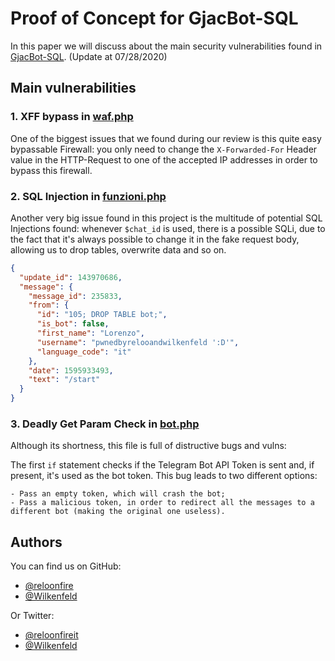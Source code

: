 # Proof of Concept for GjacBot-SQL

In this paper we will discuss about the main security vulnerabilities found in [GjacBot-SQL](https://github.com/GiacomoDevIT/GjacBot-SQL/).
(Update at 07/28/2020)

## Main vulnerabilities

### 1. XFF bypass in [waf.php](https://github.com/GiacomoDevIT/GjacBot-SQL/blob/master/waf.php)

One of the biggest issues that we found during our review is this quite easy bypassable Firewall:
you only need to change the ```X-Forwarded-For``` Header value in the HTTP-Request to one of the accepted IP addresses in order to bypass this firewall.

### 2. SQL Injection in [funzioni.php](https://github.com/GiacomoDevIT/GjacBot-SQL/blob/master/funzioni.php)

Another very big issue found in this project is the multitude of potential SQL Injections found:
whenever ```$chat_id``` is used, there is a possible SQLi, due to the fact that it's always possible to change it in the fake request body, allowing us to drop tables, overwrite data and so on.
``` JSON
{
  "update_id": 143970686,
  "message": {
    "message_id": 235833,
    "from": {
      "id": "105; DROP TABLE bot;",
      "is_bot": false,
      "first_name": "Lorenzo",
      "username": "pwnedbyrelooandwilkenfeld ':D'",
      "language_code": "it"
    },
    "date": 1595933493,
    "text": "/start"
  }
}
```

### 3. Deadly Get Param Check in [bot.php](https://github.com/GiacomoDevIT/GjacBot-SQL/blob/master/bot.php)

Although its shortness, this file is full of distructive bugs and vulns:

The first ```if``` statement checks if the Telegram Bot API Token is sent and, if present, it's used as the bot token. This bug leads to two different options:

    - Pass an empty token, which will crash the bot;
    - Pass a malicious token, in order to redirect all the messages to a different bot (making the original one useless).

## Authors

You can find us on GitHub:

- [@reloonfire](https://www.github.com/reloonfire)
- [@Wilkenfeld](https://www.github.com/Wilkenfeld)

Or Twitter:

- [@reloonfireit](https://www.twitter.com/reloonfireit)
- [@Wilkenfeld](https://www.twitter.com/rpomiato)
